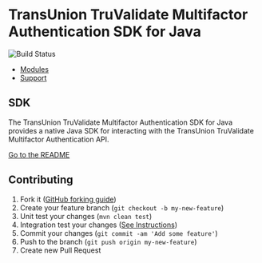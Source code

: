 # TransUnion TruValidate Multifactor Authentication SDK for Java

![Build Status](https://github.com/iovation/launchkey-java/actions/workflows/launchkey-java-actions.yaml/badge.svg?branch=master)

  * [Modules](#modules)
  * [Support](#support)

## SDK

The TransUnion TruValidate Multifactor Authentication SDK for Java provides a native Java SDK for interacting with the TransUnion TruValidate Multifactor Authentication API.

[Go to the README](sdk/README.md)

## Contributing

1. Fork it ([GitHub forking guide](https://guides.github.com/activities/forking/))
2. Create your feature branch (`git checkout -b my-new-feature`)
3. Unit test your changes (`mvn clean test`)
4. Integration test your changes ([See Instructions](integration/README.md))
3. Commit your changes (`git commit -am 'Add some feature'`)
4. Push to the branch (`git push origin my-new-feature`)
5. Create new Pull Request

